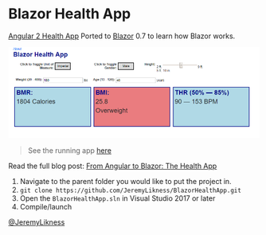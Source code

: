 # Blazor Health App

[Angular 2 Health App](https://github.com/JeremyLikness/Angular2HealthApp) Ported to [Blazor](https://blazor.net) 0.7 to learn how Blazor works.

![Screenshot](./splash.png)

>See the running app [here](https://blazorhealthapp.z5.web.core.windows.net/)

Read the full blog post: [From Angular to Blazor: The Health App](https://jlik.me/ewt)

1. Navigate to the parent folder you would like to put the project in.
2. `git clone https://github.com/JeremyLikness/BlazorHealthApp.git`
3. Open the `BlazorHealthApp.sln` in Visual Studio 2017 or later
4. Compile/launch

[@JeremyLikness](https://twitter.com/JeremyLikness)
